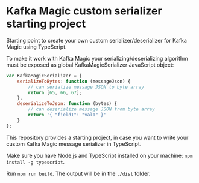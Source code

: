 # Kafka Magic custom serializer starting project

Starting point to create your own custom serializer/deserializer for Kafka Magic using TypeScript.

To make it work with Kafka Magic your serializing/deserializing algorithm must be exposed as global KafkaMagicSerializer JavaScript object:

```javascript
var KafkaMagicSerializer = {
    serializeToBytes: function (messageJson) {
        // can serialize message JSON to byte array
        return [65, 66, 67];
    },
    deserializeToJson: function (bytes) {
        // can deserialize message JSON from byte array
        return '{ "field1": "val1" }'
    }
};
```

This repository provides a starting project, in case you want to write your custom Kafka Magic message serializer in TypeScript.

Make sure you have Node.js and TypeScript installed on your machine:  `npm install -g typescript`.

Run `npm run build`. The output will be in the `./dist` folder.

